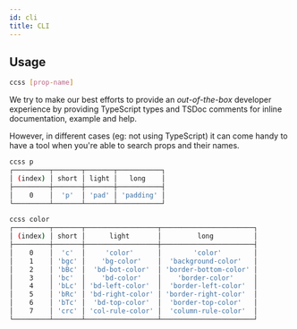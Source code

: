 ```yaml
---
id: cli
title: CLI
---
```


## Usage

```bash
ccss [prop-name]
```

We try to make our best efforts to provide an _out-of-the-box_
developer experience by providing TypeScript types and TSDoc
comments for inline documentation, example and help.

However, in different cases (eg: not using TypeScript) it can come
handy to have a tool when you're able to search props and their names.

```bash
ccss p
┌─────────┬───────┬───────┬───────────┐                                                                                                                                                                               ┌─────────┬───────┬───────┬───────────┐
│ (index) │ short │ light │   long    │
├─────────┼───────┼───────┼───────────┤
│    0    │  'p'  │ 'pad' │ 'padding' │
└─────────┴───────┴───────┴───────────┘
```

```bash
ccss color
┌─────────┬───────┬──────────────────┬───────────────────────┐
│ (index) │ short │      light       │         long          │
├─────────┼───────┼──────────────────┼───────────────────────┤
│    0    │  'c'  │     'color'      │        'color'        │
│    1    │ 'bgc' │    'bg-color'    │  'background-color'   │
│    2    │ 'bBc' │  'bd-bot-color'  │ 'border-bottom-color' │
│    3    │ 'bc'  │    'bd-color'    │    'border-color'     │
│    4    │ 'bLc' │ 'bd-left-color'  │  'border-left-color'  │
│    5    │ 'bRc' │ 'bd-right-color' │ 'border-right-color'  │
│    6    │ 'bTc' │  'bd-top-color'  │  'border-top-color'   │
│    7    │ 'crc' │ 'col-rule-color' │  'column-rule-color'  │
└─────────┴───────┴──────────────────┴───────────────────────┘
```